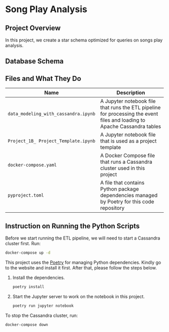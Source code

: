 # Song Play Analysis

## Project Overview

In this project, we create a star schema optimized for queries on songs play analysis.

## Database Schema

## Files and What They Do

| Name | Description |
| - | - |
| `data_modeling_with_cassandra.ipynb` |  A Jupyter notebook file that runs the ETL pipeline for processing the event files and loading to Apache Cassandra tables |
| `Project_1B_ Project_Template.ipynb` |  A Jupyter notebook file that is used as a project template |
| `docker-compose.yaml` | A Docker Compose file that runs a Cassandra cluster used in this project |
| `pyproject.toml` | A file that contains Python package dependencies managed by Poetry for this code repository |

## Instruction on Running the Python Scripts

Before we start running the ETL pipeline, we will need to start a Cassandra cluster
first. Run:

```bash
docker-compose up -d
```

This project uses the [Poetry](https://python-poetry.org/) for managing Python dependencies.
Kindly go to the website and install it first. After that, please follow the steps below.

1. Install the dependencies.

    ```bash
    poetry install
    ```

1. Start the Jupyter server to work on the notebook in this project.

    ```bash
    poetry run jupyter notebook
    ```

To stop the Cassandra cluster, run:

```bash
docker-compose down
```
